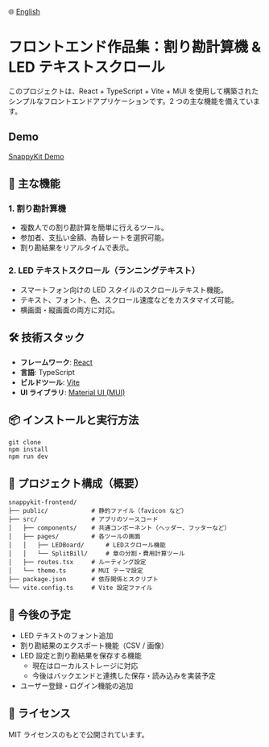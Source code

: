 🌐 [English](README.md)

# フロントエンド作品集：割り勘計算機 & LED テキストスクロール

このプロジェクトは、React + TypeScript + Vite + MUI を使用して構築されたシンプルなフロントエンドアプリケーションです。2 つの主な機能を備えています。

## Demo

[SnappyKit Demo](https://todayisark.github.io/snappykit-demo/)

## 🚀 主な機能

### 1. 割り勘計算機

- 複数人での割り勘計算を簡単に行えるツール。
- 参加者、支払い金額、為替レートを選択可能。
- 割り勘結果をリアルタイムで表示。

### 2. LED テキストスクロール（ランニングテキスト）

- スマートフォン向けの LED スタイルのスクロールテキスト機能。
- テキスト、フォント、色、スクロール速度などをカスタマイズ可能。
- 横画面・縦画面の両方に対応。

## 🛠 技術スタック

- **フレームワーク**: [React](https://reactjs.org/)
- **言語**: TypeScript
- **ビルドツール**: [Vite](https://vitejs.dev/)
- **UI ライブラリ**: [Material UI (MUI)](https://mui.com/)

## 📦 インストールと実行方法

```
git clone
npm install
npm run dev
```

## 📁 プロジェクト構成（概要）

```
snappykit-frontend/
├── public/            # 静的ファイル（favicon など）
├── src/               # アプリのソースコード
│   ├── components/    # 共通コンポーネント（ヘッダー、フッターなど）
│   ├── pages/         # 各ツールの画面
│   │   ├── LEDBoard/      # LEDスクロール機能
│   │   └── SplitBill/     # 章の分割・費用計算ツール
│   ├── routes.tsx     # ルーティング設定
│   └── theme.ts       # MUI テーマ設定
├── package.json       # 依存関係とスクリプト
└── vite.config.ts     # Vite 設定ファイル
```

## 🧩 今後の予定

- LED テキストのフォント追加
- 割り勘結果のエクスポート機能（CSV / 画像）
- LED 設定と割り勘結果を保存する機能
  - 現在はローカルストレージに対応
  - 今後はバックエンドと連携した保存・読み込みを実装予定
- ユーザー登録・ログイン機能の追加

## 📄 ライセンス

MIT ライセンスのもとで公開されています。
